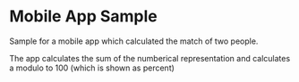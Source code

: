 # Mobile App Sample

Sample for a mobile app which calculated the match of two people.

The app calculates the sum of the numberical representation and calculates a modulo to 100 (which is shown as percent)
